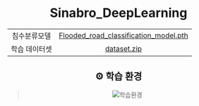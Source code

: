 <div align="center">
  <h1>Sinabro_DeepLearning</h1>

<table>
    <tr>
        <td align="center">침수분류모델</td>
        <td align="center"><a href="https://drive.google.com/file/d/16JeA2ZvXkhJcd5dfkVBkT9tbOrz0xvyb/view?usp=sharing">Flooded_road_classification_model.pth</a></td>
    </tr>
    <tr>
        <td align="center">학습 데이터셋</td>
        <td align="center"><a href="https://drive.google.com/file/d/1tS9qnNAwa5reUW6AdTwh51Xe_phw_6dZ/view?usp=sharing">dataset.zip</a></td>
    </tr>
</table>

## ⚙ 학습 환경
>![학습환경](https://github.com/OSS-Sinabro/Sinabro_DeepLearning/assets/90829718/f7da4fd3-04a5-44c9-aefe-784c20158533)



